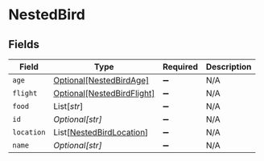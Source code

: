 # NestedBird


## Fields

| Field                                                                 | Type                                                                  | Required                                                              | Description                                                           |
| --------------------------------------------------------------------- | --------------------------------------------------------------------- | --------------------------------------------------------------------- | --------------------------------------------------------------------- |
| `age`                                                                 | [Optional[NestedBirdAge]](../../models/shared/nestedbirdage.md)       | :heavy_minus_sign:                                                    | N/A                                                                   |
| `flight`                                                              | [Optional[NestedBirdFlight]](../../models/shared/nestedbirdflight.md) | :heavy_minus_sign:                                                    | N/A                                                                   |
| `food`                                                                | List[*str*]                                                           | :heavy_minus_sign:                                                    | N/A                                                                   |
| `id`                                                                  | *Optional[str]*                                                       | :heavy_minus_sign:                                                    | N/A                                                                   |
| `location`                                                            | List[[NestedBirdLocation](../../models/shared/nestedbirdlocation.md)] | :heavy_minus_sign:                                                    | N/A                                                                   |
| `name`                                                                | *Optional[str]*                                                       | :heavy_minus_sign:                                                    | N/A                                                                   |